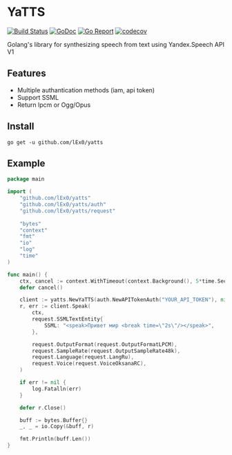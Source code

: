 # YaTTS
[![Build Status](https://api.travis-ci.com/lEx0/yatts.svg?branch=master)](https://travis-ci.com/github/lEx0/yatts)
[![GoDoc](https://godoc.org/github.com/lEx0/yatts?status.svg)](https://godoc.org/github.com/lEx0/yatts)
[![Go Report](https://goreportcard.com/badge/github.com/lEx0/yatts)](https://goreportcard.com/report/github.com/lEx0/yatts)
[![codecov](https://codecov.io/gh/lEx0/yatts/branch/master/graph/badge.svg)](https://codecov.io/gh/lEx0/yatts)

Golang's library for synthesizing speech from text using Yandex.Speech API V1

## Features
 - Multiple authantication methods (iam, api token)
 - Support SSML
 - Return lpcm or Ogg/Opus

## Install
`go get -u github.com/lEx0/yatts`

## Example

```go
package main

import (
	"github.com/lEx0/yatts"
	"github.com/lEx0/yatts/auth"
	"github.com/lEx0/yatts/request"
	
	"bytes"
	"context"
	"fmt"
	"io"
	"log"
	"time"
)

func main() {
	ctx, cancel := context.WithTimeout(context.Background(), 5*time.Second)
	defer cancel()

	client := yatts.NewYaTTS(auth.NewAPITokenAuth("YOUR_API_TOKEN"), nil)
	r, err := client.Speak(
		ctx,
		request.SSMLTextEntity{
			SSML: "<speak>Привет мир <break time=\"2s\"/></speak>",
		},

		request.OutputFormat(request.OutputFormatLPCM),
		request.SampleRate(request.OutputSampleRate48k),
		request.Language(request.LangRu),
		request.Voice(request.VoiceOksanaRC),
	)

	if err != nil {
		log.Fatalln(err)
	}

	defer r.Close()

	buff := bytes.Buffer{}
	_, _ = io.Copy(&buff, r)

	fmt.Println(buff.Len())
}

```
